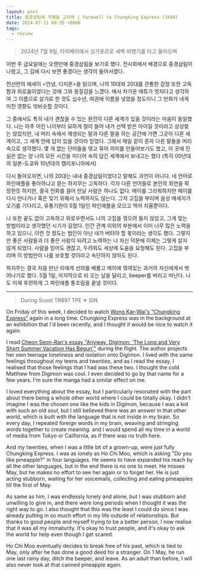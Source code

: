 ```yaml
---
layout: post
title: 중경삼림에 작별을 고하며 | Farewell to Chungking Express (1994)
date: 2024-07-11 09:35 +0800
tags:
  - review
---
```

> 2024년 7월 9일, 타이베이에서 싱가포르로 새벽 비행기를 타고 돌아오며

이번 주 금요일에는 오랜만에 중경삼림을 보기로 했다. 전시회에서 배경으로 중경삼림이 나왔고, 그 김에 다시 보면 좋겠다는 생각이 들어서였다.

천선란의 에세이 <안녕, 디지몬>을 읽으며, 나의 10대와 20대를 관통한 감정 또한 고독함과 외로움이었다는 것에 그와 동질감을 느꼈다. 매사 차가운 매튜가 멋지다고 생각하여 그 이름으로 살기로 한 것도 십수년, 여권에 이름을 넣었을 정도이니 그 만화가 내게 미친 영향도 엇비슷할 것이다. 

그 중에서도 특히 내가 괜찮을 수 있는 완전히 다른 세계가 있을 것이라는 마음이 동일했다. 나는 아주 어린 나이부터 묘하게 철이 들어 내가 선택 받은 아이일 것이라고 상상핮는 않았지만, 내 머리 속에서 재생되는 말과 다른 말을 하는 공간에 가면 그곳이 다른 세계이고, 그 세계 안에 답이 있을 것이라 믿었다. 그래서 매일 같이 혼자 다른 말들을 머리 속으로 생각했다. 몇 개 없는 단어들을 엮고 묶어 의미를 만들어보기도 했고, 이 곳에 진실은 없는 양 나의 모든 시간을 미디어 속의 담긴 세계에서 보내고는 했다 (특히 00년대의 일본-도쿄와 10년대의 캘리포니아에서)

다시 돌아오자면, 나의 20대는 내내 중경삼림이었다고 말해도 과언이 아니다. 네 언어로 파인애플을 좋아하냐고 묻는 하지무는 고독하다. 각자 다른 언어들로 본인의 외연을 확장한듯 하지만, 결국 전화를 걸어 만날 사람은 하나도 없다. 메이를 그리워하지만 메이를 다시 만나거나 혹은 잊기 위해서 노력하지도 않는다. 그저 고집을 부리며 음성 메세지가 오기를 기다리고, 유통기한이 5월 1일인 파인애플을 모으고 먹어 치울뿐이다.

나 또한 끝도 없이 고독하고 외로우면서도 나의 고집을 꺾으려 들지 않았고, 그게 맞는 방법이라고 생각했던 시기가 길었다. 인간 관계 이외의 부분에서 이미 너무 많은 노력을 하고 있으니, 이런 것 정도는 범인이 아닌 내가 버텨야 할 몫이라는 생각도 했다. 그렇지만 좋은 사람들과 더 좋은 사람이 되려고 노력하는 나 자신 덕분에 이제는 그렇게 살지 않게 되었다. 사람을 믿어도 괜찮고, 두려워도 세상에 도움을 요청해도 된다. 고집을 부리며 이 방법만이 나를 보호할 것이라고 속단하지 않아도 된다.

하지무는 결국 처음 만난 이에게 선의를 베풀고 메이에 엮여있는 과거의 자신에게서 벗어나기로 했다. 5월 1일, 마지막으로 비 오는 날을 달리고, beeper를 버리고 떠난다. 나도 이제 후련하게 그 파인애플 통조림을 끝낼 것이다.

---

> During Scoot TR897 TPE ✈︎ SIN

On Friday of this week, I decided to watch [Wong Kar-Wai's "Chungking Express"](https://www.imdb.com/title/tt0109424/) again in a long time. Chungking Express was in the background at an exhibition that I'd been recently, and I thought it would be nice to watch it again.

I read [Cheon Seon-Ran's essay "Anyway, Digimon: 'The Long and Very Short Summer Vacation Has Begun'"](https://www.yes24.com/campaign/onlyCremaclub/onlyCremaclub.aspx?Seqno=221250) during the flight. The author projects her own teenage loneliness and isolation onto Digimon. I lived with the same feelings throughout my teens and twenties, and as I read the essay, I realised that those feelings that I had was these two. I thought the cold Matthew from Digimon was cool. I even decided to go by that name for a few years. I'm sure the manga had a similar effect on me.

I loved everything about the essay, but I particularly resonated with the part about there being a whole other world where I could be totally okay. I didn't imagine I was the chosen one like the kids in Digimon, because I was a kid with such an old soul, but I still believed there was an answer in that other world, which is built with the language that is not inside in my brain. So every day, I repeated foreign words in my brain, weaving and stringing words together to create meaning. and I would spend all my time in a world of media from Tokyo or California, as if there was no truth here.

And my twenties, when I was a little bit of a grown-up, were just fully Chungking Express. I was as lonely as Ho Chi Moo, which is asking "Do you like pineapple?" in four languages. He seems to have expanded his reach by all the other languages, but in the end there is no one to meet. He misses May, but he makes no effort to see her again or to forget her. He is just acting stubborn, waiting for her voicemails, collecting and eating pineapples till the first of May.

As same as him, I was endlessly lonely and alone, but I was stubborn and unwilling to give in, and there were long periods when I thought it was the right way to go. I also thought that this was the least I could do since I was already putting in so much effort in my life outside of relationships. But thanks to good people and myself trying to be a better person, I now realise that it was all my immaturity. It's okay to trust people, and it's okay to ask the world for help even though I get scared.

Ho Chi Moo eventually decides to break free of his past, which is tied to May, only after he has done a good deed for a stranger. On 1 May, he run one last rainy day, ditch the beeper, and leave. As an adult than before, I will also never look at that canned pineapple again.
